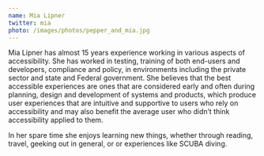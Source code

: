 ```yaml
---
name: Mia Lipner
twitter: mia
photo: /images/photos/pepper_and_mia.jpg
---
```


Mia Lipner has almost 15 years experience working in various aspects of accessibility. She has worked in testing, training of both end-users and developers, compliance and policy, in environments including the private sector and state and Federal government. She believes that the best accessible experiences are ones that are considered early and often during planning, design and development of systems and products, which produce user experiences that are intuitive and supportive to users who rely on accessibility and may also benefit the average user who didn’t think accessibility applied to them. 

In her spare time she enjoys learning new things, whether through reading, travel, geeking out in general, or  or experiences like SCUBA diving.

